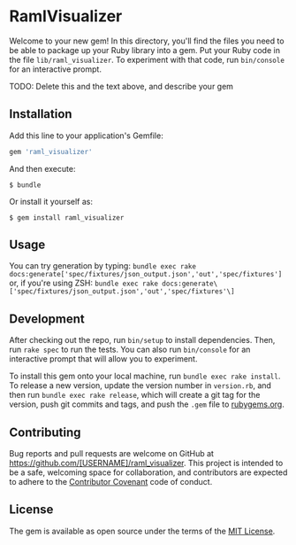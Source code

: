 # RamlVisualizer

Welcome to your new gem! In this directory, you'll find the files you need to be able to package up your Ruby library into a gem. Put your Ruby code in the file `lib/raml_visualizer`. To experiment with that code, run `bin/console` for an interactive prompt.

TODO: Delete this and the text above, and describe your gem

## Installation

Add this line to your application's Gemfile:

```ruby
gem 'raml_visualizer'
```

And then execute:

    $ bundle

Or install it yourself as:

    $ gem install raml_visualizer

## Usage

You can try generation by typing:
`bundle exec rake
docs:generate['spec/fixtures/json_output.json','out','spec/fixtures']`
or, if you're using ZSH:
`bundle exec rake
docs:generate\['spec/fixtures/json_output.json','out','spec/fixtures'\]`

## Development

After checking out the repo, run `bin/setup` to install dependencies. Then, run `rake spec` to run the tests. You can also run `bin/console` for an interactive prompt that will allow you to experiment.

To install this gem onto your local machine, run `bundle exec rake install`. To release a new version, update the version number in `version.rb`, and then run `bundle exec rake release`, which will create a git tag for the version, push git commits and tags, and push the `.gem` file to [rubygems.org](https://rubygems.org).

## Contributing

Bug reports and pull requests are welcome on GitHub at https://github.com/[USERNAME]/raml_visualizer. This project is intended to be a safe, welcoming space for collaboration, and contributors are expected to adhere to the [Contributor Covenant](http://contributor-covenant.org) code of conduct.


## License

The gem is available as open source under the terms of the [MIT License](http://opensource.org/licenses/MIT).

